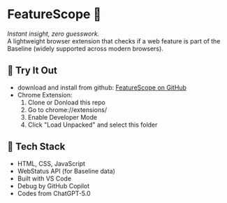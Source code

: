 # FeatureScope 🚀

*Instant insight, zero guesswork.*  
A lightweight browser extension that checks if a web feature is part of the Baseline (widely supported across modern browsers).

## 🔹 Try It Out
- download and install from github: [FeatureScope on GitHub](https://github.com/risers12345/featurescope)  
- Chrome Extension:  
  1. Clone or Donload this repo  
  2. Go to chrome://extensions/  
  3. Enable Developer Mode  
  4. Click "Load Unpacked" and select this folder  

## 🔹 Tech Stack
- HTML, CSS, JavaScript  
- WebStatus API (for Baseline data)  
- Built with VS Code
- Debug by GitHub Copilot
- Codes from ChatGPT-5.0
